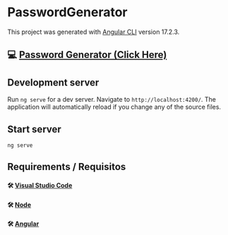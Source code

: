 # PasswordGenerator

This project was generated with [Angular CLI](https://github.com/angular/angular-cli) version 17.2.3.

## 💻 [Password Generator (Click Here)](https://courageous-crumble-733dc6.netlify.app/)

## Development server

Run `ng serve` for a dev server. Navigate to `http://localhost:4200/`. The application will automatically reload if you change any of the source files.

## Start server
```
ng serve
```
## Requirements / Requisitos
#### 🛠 [Visual Studio Code](https://code.visualstudio.com/) 
#### 🛠 [Node](https://nodejs.org/) 
#### 🛠 [Angular](https://angular.dev/) 
